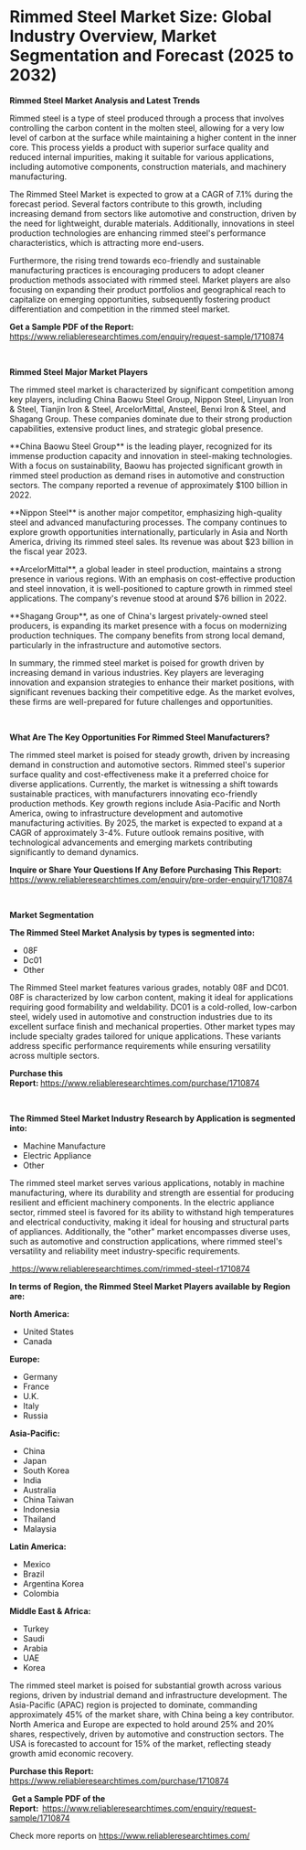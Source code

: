 <p><h1>Rimmed Steel Market Size: Global Industry Overview, Market Segmentation and Forecast (2025 to 2032)</h1></p><p><strong>Rimmed Steel Market Analysis and Latest Trends</strong></p>
<p><p>Rimmed steel is a type of steel produced through a process that involves controlling the carbon content in the molten steel, allowing for a very low level of carbon at the surface while maintaining a higher content in the inner core. This process yields a product with superior surface quality and reduced internal impurities, making it suitable for various applications, including automotive components, construction materials, and machinery manufacturing.</p><p>The Rimmed Steel Market is expected to grow at a CAGR of 7.1% during the forecast period. Several factors contribute to this growth, including increasing demand from sectors like automotive and construction, driven by the need for lightweight, durable materials. Additionally, innovations in steel production technologies are enhancing rimmed steel's performance characteristics, which is attracting more end-users. </p><p>Furthermore, the rising trend towards eco-friendly and sustainable manufacturing practices is encouraging producers to adopt cleaner production methods associated with rimmed steel. Market players are also focusing on expanding their product portfolios and geographical reach to capitalize on emerging opportunities, subsequently fostering product differentiation and competition in the rimmed steel market.</p></p>
<p><strong>Get a Sample PDF of the Report:&nbsp;</strong> <a href="https://www.reliableresearchtimes.com/enquiry/request-sample/1710874?utm_campaign=1558&utm_medium=2&utm_source=Github&utm_content=ia&utm_term=10012025&utm_id=rimmed-steel">https://www.reliableresearchtimes.com/enquiry/request-sample/1710874</a></p>
<p>&nbsp;</p>
<p><strong>Rimmed Steel Major Market Players</strong></p>
<p><p>The rimmed steel market is characterized by significant competition among key players, including China Baowu Steel Group, Nippon Steel, Linyuan Iron & Steel, Tianjin Iron & Steel, ArcelorMittal, Ansteel, Benxi Iron & Steel, and Shagang Group. These companies dominate due to their strong production capabilities, extensive product lines, and strategic global presence.</p><p>**China Baowu Steel Group** is the leading player, recognized for its immense production capacity and innovation in steel-making technologies. With a focus on sustainability, Baowu has projected significant growth in rimmed steel production as demand rises in automotive and construction sectors. The company reported a revenue of approximately $100 billion in 2022.</p><p>**Nippon Steel** is another major competitor, emphasizing high-quality steel and advanced manufacturing processes. The company continues to explore growth opportunities internationally, particularly in Asia and North America, driving its rimmed steel sales. Its revenue was about $23 billion in the fiscal year 2023.</p><p>**ArcelorMittal**, a global leader in steel production, maintains a strong presence in various regions. With an emphasis on cost-effective production and steel innovation, it is well-positioned to capture growth in rimmed steel applications. The company's revenue stood at around $76 billion in 2022.</p><p>**Shagang Group**, as one of China's largest privately-owned steel producers, is expanding its market presence with a focus on modernizing production techniques. The company benefits from strong local demand, particularly in the infrastructure and automotive sectors.</p><p>In summary, the rimmed steel market is poised for growth driven by increasing demand in various industries. Key players are leveraging innovation and expansion strategies to enhance their market positions, with significant revenues backing their competitive edge. As the market evolves, these firms are well-prepared for future challenges and opportunities.</p></p>
<p>&nbsp;</p>
<p><strong>What Are The Key Opportunities For Rimmed Steel Manufacturers?</strong></p>
<p><p>The rimmed steel market is poised for steady growth, driven by increasing demand in construction and automotive sectors. Rimmed steel's superior surface quality and cost-effectiveness make it a preferred choice for diverse applications. Currently, the market is witnessing a shift towards sustainable practices, with manufacturers innovating eco-friendly production methods. Key growth regions include Asia-Pacific and North America, owing to infrastructure development and automotive manufacturing activities. By 2025, the market is expected to expand at a CAGR of approximately 3-4%. Future outlook remains positive, with technological advancements and emerging markets contributing significantly to demand dynamics.</p></p>
<p><strong>Inquire or Share Your Questions If Any Before Purchasing This Report:</strong> <a href="https://www.reliableresearchtimes.com/enquiry/pre-order-enquiry/1710874?utm_campaign=1558&utm_medium=2&utm_source=Github&utm_content=ia&utm_term=10012025&utm_id=rimmed-steel">https://www.reliableresearchtimes.com/enquiry/pre-order-enquiry/1710874</a></p>
<p>&nbsp;</p>
<p><strong>Market Segmentation</strong></p>
<p><strong>The Rimmed Steel Market Analysis by types is segmented into:</strong></p>
<p><ul><li>08F</li><li>Dc01</li><li>Other</li></ul></p>
<p><p>The Rimmed Steel market features various grades, notably 08F and DC01. 08F is characterized by low carbon content, making it ideal for applications requiring good formability and weldability. DC01 is a cold-rolled, low-carbon steel, widely used in automotive and construction industries due to its excellent surface finish and mechanical properties. Other market types may include specialty grades tailored for unique applications. These variants address specific performance requirements while ensuring versatility across multiple sectors.</p></p>
<p><strong>Purchase this Report:&nbsp;</strong><a href="https://www.reliableresearchtimes.com/purchase/1710874?utm_campaign=1558&utm_medium=2&utm_source=Github&utm_content=ia&utm_term=10012025&utm_id=rimmed-steel">https://www.reliableresearchtimes.com/purchase/1710874</a></p>
<p>&nbsp;</p>
<p><strong>The Rimmed Steel Market Industry Research by Application is segmented into:</strong></p>
<p><ul><li>Machine Manufacture</li><li>Electric Appliance</li><li>Other</li></ul></p>
<p><p>The rimmed steel market serves various applications, notably in machine manufacturing, where its durability and strength are essential for producing resilient and efficient machinery components. In the electric appliance sector, rimmed steel is favored for its ability to withstand high temperatures and electrical conductivity, making it ideal for housing and structural parts of appliances. Additionally, the "other" market encompasses diverse uses, such as automotive and construction applications, where rimmed steel's versatility and reliability meet industry-specific requirements.</p></p>
<p><a href="https://www.reliableresearchtimes.com/rimmed-steel-r1710874?utm_campaign=1558&utm_medium=2&utm_source=Github&utm_content=ia&utm_term=10012025&utm_id=rimmed-steel">&nbsp;https://www.reliableresearchtimes.com/rimmed-steel-r1710874</a></p>
<p><strong>In terms of Region, the Rimmed Steel Market Players available by Region are:</strong></p>
<p>
    <p> <strong> North America: </strong>
        <ul>
            <li>United States</li>
            <li>Canada</li>
        </ul>
        </p> 
    <p> <strong> Europe: </strong>
        <ul>
            <li>Germany</li>
            <li>France</li>
            <li>U.K.</li>
            <li>Italy</li>
            <li>Russia</li>
        </ul>
        </p> 
    <p> <strong> Asia-Pacific: </strong>
        <ul>
            <li>China</li>
            <li>Japan</li>
            <li>South Korea</li>
            <li>India</li>
            <li>Australia</li>
            <li>China Taiwan</li>
            <li>Indonesia</li>
            <li>Thailand</li>
            <li>Malaysia</li>
        </ul>
        </p> 
    <p> <strong> Latin America: </strong>
        <ul>
            <li>Mexico</li>
            <li>Brazil</li>
            <li>Argentina Korea</li>
            <li>Colombia</li>
        </ul>
        </p> 
    <p> <strong> Middle East & Africa: </strong>
        <ul>
            <li>Turkey</li>
            <li>Saudi</li>
            <li>Arabia</li>
            <li>UAE</li>
            <li>Korea</li>
        </ul>
    </p>
    </p>
<p><p>The rimmed steel market is poised for substantial growth across various regions, driven by industrial demand and infrastructure development. The Asia-Pacific (APAC) region is projected to dominate, commanding approximately 45% of the market share, with China being a key contributor. North America and Europe are expected to hold around 25% and 20% shares, respectively, driven by automotive and construction sectors. The USA is forecasted to account for 15% of the market, reflecting steady growth amid economic recovery.</p></p>
<p><strong>Purchase this Report: </strong><a href="https://www.reliableresearchtimes.com/purchase/1710874?utm_campaign=1558&utm_medium=2&utm_source=Github&utm_content=ia&utm_term=10012025&utm_id=rimmed-steel">https://www.reliableresearchtimes.com/purchase/1710874</a></p>
<p>&nbsp;<strong>Get a Sample PDF of the Report:&nbsp;&nbsp;</strong><a href="https://www.reliableresearchtimes.com/enquiry/request-sample/1710874?utm_campaign=1558&utm_medium=2&utm_source=Github&utm_content=ia&utm_term=10012025&utm_id=rimmed-steel">https://www.reliableresearchtimes.com/enquiry/request-sample/1710874</a></p>
<p><strong></strong></p>
<p>Check more reports on <a href="https://www.reliableresearchtimes.com/?utm_campaign=1558&utm_medium=2&utm_source=Github&utm_content=ia&utm_term=10012025&utm_id=rimmed-steel">https://www.reliableresearchtimes.com/</a></p>